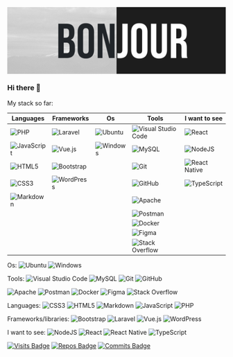
<img src="https://github.com/Lucas-M-R/Lucas-M-R/blob/main/img/banner_bonjour.png?raw=true" align="center" alt="Bonjour et bienvenue sur mon profil Github">


### Hi there 👋

<!--
**Lucas-M-R/Lucas-M-R** is a ✨ _special_ ✨ repository because its `README.md` (this file) appears on your GitHub profile.

- 🔭 I’m currently working on a project involving horses, food and Laravel.
- 🌱 I’m currently learning typescript, nodejs & react, everything.
- 👯 I’m looking to collaborate on everything from landing pages to some big projects like web applications & Saas
- 🤔 I’m looking for help with my skills
- 💬 Ask me about everything but horses and food
- 📫 How to reach me: from my portfolio or contact[at]lucas-mr.fr
- ⚡ Fun fact: So far, the only food I dislike is sea urchins
-->
My stack so far:


| Languages                                                                                                                    | Frameworks                                                                                                            | Os                                                                                                       | Tools                                                                                                                                             | I want to see                                                                                                               |
|------------------------------------------------------------------------------------------------------------------------------|-----------------------------------------------------------------------------------------------------------------------|----------------------------------------------------------------------------------------------------------|---------------------------------------------------------------------------------------------------------------------------------------------------|-----------------------------------------------------------------------------------------------------------------------------|
| ![PHP](https://img.shields.io/badge/php-%23777BB4.svg?style=for-the-badge&logo=php&logoColor=white)                          | ![Laravel](https://img.shields.io/badge/laravel-%23FF2D20.svg?style=for-the-badge&logo=laravel&logoColor=white)       | ![Ubuntu](https://img.shields.io/badge/Ubuntu-E95420?style=for-the-badge&logo=ubuntu&logoColor=white)    | ![Visual Studio Code](https://img.shields.io/badge/Visual%20Studio%20Code-0078d7.svg?style=for-the-badge&logo=visual-studio-code&logoColor=white) | ![React](https://img.shields.io/badge/react-%2320232a.svg?style=for-the-badge&logo=react&logoColor=%2361DAFB)               |
| ![JavaScript](https://img.shields.io/badge/javascript-%23323330.svg?style=for-the-badge&logo=javascript&logoColor=%23F7DF1E) | ![Vue.js](https://img.shields.io/badge/vuejs-%2335495e.svg?style=for-the-badge&logo=vuedotjs&logoColor=%234FC08D)     | ![Windows](https://img.shields.io/badge/Windows-0078D6?style=for-the-badge&logo=windows&logoColor=white) | ![MySQL](https://img.shields.io/badge/mysql-%2300f.svg?style=for-the-badge&logo=mysql&logoColor=white)                                            | ![NodeJS](https://img.shields.io/badge/node.js-6DA55F?style=for-the-badge&logo=node.js&logoColor=white)                     |
| ![HTML5](https://img.shields.io/badge/html5-%23E34F26.svg?style=for-the-badge&logo=html5&logoColor=white)                    | ![Bootstrap](https://img.shields.io/badge/bootstrap-%23563D7C.svg?style=for-the-badge&logo=bootstrap&logoColor=white) |                                                                                                          | ![Git](https://img.shields.io/badge/git-%23F05033.svg?style=for-the-badge&logo=git&logoColor=white)                                               | ![React Native](https://img.shields.io/badge/react_native-%2320232a.svg?style=for-the-badge&logo=react&logoColor=%2361DAFB) |
| ![CSS3](https://img.shields.io/badge/css3-%231572B6.svg?style=for-the-badge&logo=css3&logoColor=white)                       | ![WordPress](https://img.shields.io/badge/WordPress-%23117AC9.svg?style=for-the-badge&logo=WordPress&logoColor=white) |                                                                                                          | ![GitHub](https://img.shields.io/badge/github-%23121011.svg?style=for-the-badge&logo=github&logoColor=white)                                      | ![TypeScript](https://img.shields.io/badge/typescript-%23007ACC.svg?style=for-the-badge&logo=typescript&logoColor=white)    |
| ![Markdown](https://img.shields.io/badge/markdown-%23000000.svg?style=for-the-badge&logo=markdown&logoColor=white)           |                                                                                                                       |                                                                                                          | ![Apache](https://img.shields.io/badge/apache-%23D42029.svg?style=for-the-badge&logo=apache&logoColor=white)                                      |                                                                                                                             |
|                                                                                                                              |                                                                                                                       |                                                                                                          | ![Postman](https://img.shields.io/badge/Postman-FF6C37?style=for-the-badge&logo=postman&logoColor=white)                                          |                                                                                                                             |
|                                                                                                                              |                                                                                                                       |                                                                                                          | ![Docker](https://img.shields.io/badge/docker-%230db7ed.svg?style=for-the-badge&logo=docker&logoColor=white)                                      |                                                                                                                             |
|                                                                                                                              |                                                                                                                       |                                                                                                          | ![Figma](https://img.shields.io/badge/figma-%23F24E1E.svg?style=for-the-badge&logo=figma&logoColor=white)                                         |                                                                                                                             |
|                                                                                                                              |                                                                                                                       |                                                                                                          | ![Stack Overflow](https://img.shields.io/badge/-Stackoverflow-FE7A16?style=for-the-badge&logo=stack-overflow&logoColor=white)                     |                                                                                                                             |

















Os:
![Ubuntu](https://img.shields.io/badge/Ubuntu-E95420?style=for-the-badge&logo=ubuntu&logoColor=white)
![Windows](https://img.shields.io/badge/Windows-0078D6?style=for-the-badge&logo=windows&logoColor=white)


Tools:
![Visual Studio Code](https://img.shields.io/badge/Visual%20Studio%20Code-0078d7.svg?style=for-the-badge&logo=visual-studio-code&logoColor=white)
![MySQL](https://img.shields.io/badge/mysql-%2300f.svg?style=for-the-badge&logo=mysql&logoColor=white)
![Git](https://img.shields.io/badge/git-%23F05033.svg?style=for-the-badge&logo=git&logoColor=white)
![GitHub](https://img.shields.io/badge/github-%23121011.svg?style=for-the-badge&logo=github&logoColor=white)


![Apache](https://img.shields.io/badge/apache-%23D42029.svg?style=for-the-badge&logo=apache&logoColor=white)
![Postman](https://img.shields.io/badge/Postman-FF6C37?style=for-the-badge&logo=postman&logoColor=white)
![Docker](https://img.shields.io/badge/docker-%230db7ed.svg?style=for-the-badge&logo=docker&logoColor=white)
![Figma](https://img.shields.io/badge/figma-%23F24E1E.svg?style=for-the-badge&logo=figma&logoColor=white)
![Stack Overflow](https://img.shields.io/badge/-Stackoverflow-FE7A16?style=for-the-badge&logo=stack-overflow&logoColor=white)


Languages:
![CSS3](https://img.shields.io/badge/css3-%231572B6.svg?style=for-the-badge&logo=css3&logoColor=white)
![HTML5](https://img.shields.io/badge/html5-%23E34F26.svg?style=for-the-badge&logo=html5&logoColor=white)
![Markdown](https://img.shields.io/badge/markdown-%23000000.svg?style=for-the-badge&logo=markdown&logoColor=white)
![JavaScript](https://img.shields.io/badge/javascript-%23323330.svg?style=for-the-badge&logo=javascript&logoColor=%23F7DF1E)
![PHP](https://img.shields.io/badge/php-%23777BB4.svg?style=for-the-badge&logo=php&logoColor=white)


Frameworks/libraries:
![Bootstrap](https://img.shields.io/badge/bootstrap-%23563D7C.svg?style=for-the-badge&logo=bootstrap&logoColor=white)
![Laravel](https://img.shields.io/badge/laravel-%23FF2D20.svg?style=for-the-badge&logo=laravel&logoColor=white)
![Vue.js](https://img.shields.io/badge/vuejs-%2335495e.svg?style=for-the-badge&logo=vuedotjs&logoColor=%234FC08D)
![WordPress](https://img.shields.io/badge/WordPress-%23117AC9.svg?style=for-the-badge&logo=WordPress&logoColor=white)


I want to see:
![NodeJS](https://img.shields.io/badge/node.js-6DA55F?style=for-the-badge&logo=node.js&logoColor=white)
![React](https://img.shields.io/badge/react-%2320232a.svg?style=for-the-badge&logo=react&logoColor=%2361DAFB)
![React Native](https://img.shields.io/badge/react_native-%2320232a.svg?style=for-the-badge&logo=react&logoColor=%2361DAFB)
![TypeScript](https://img.shields.io/badge/typescript-%23007ACC.svg?style=for-the-badge&logo=typescript&logoColor=white)


[![Visits Badge](https://badges.pufler.dev/visits/Lucas-M-R/git-badges)](https://badges.pufler.dev)
[![Repos Badge](https://badges.pufler.dev/repos/Lucas-M-R)](https://badges.pufler.dev)
[![Commits Badge](https://badges.pufler.dev/commits/monthly/Lucas-M-R)](https://badges.pufler.dev)
